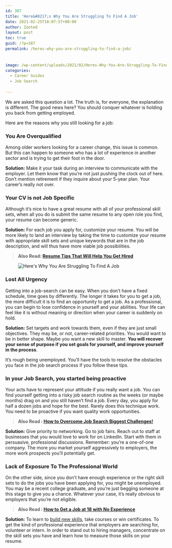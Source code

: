 ```yaml
---
id: 387
title: 'Here&#8217;s Why You Are Struggling To Find A Job'
date: 2021-02-25T18:07:57+00:00
author: Zooted
layout: post
toc: true
guid: /?p=387
permalink: /heres-why-you-are-struggling-to-find-a-job/


image: /wp-content/uploads/2021/02/Heres-Why-You-Are-Struggling-To-Find-A-Job-1.jpg
categories:
  - Career Guides
  - Job Search

---
```

We are asked this question a lot. The truth is, for everyone, the explanation is different. The good news here? You should conquer whatever is holding you back from getting employed.

Here are the reasons why you still looking for a job:

### **You Are Overqualified**

Among older workers looking for a career change, this issue is common. But this can happen to someone who has a lot of experience in another sector and is trying to get their foot in the door.

**Solution:** Make it your task during an interview to communicate with the employer. Let them know that you&#8217;re not just pushing the clock out of here. Don&#8217;t mention retirement if they inquire about your 5-year plan. Your career&#8217;s really not over.

### **Your CV is not Job Specific**

Although it&#8217;s nice to have a great resume with all of your professional skill sets, when all you do is submit the same resume to any open role you find, your resume can become generic.

**Solution:** For each job you apply for, customize your resume. You will be more likely to land an interview by taking the time to customize your resume with appropriate skill sets and unique keywords that are in the job description, and will thus have more viable job possibilities.

<blockquote class="wp-block-quote">
  <p>
    <strong>Also Read: <a href="/resume-tips-that-will-help-you-get-hired/">Resume Tips That Will Help You Get Hired</a></strong>
  </p>
</blockquote>


<figure class="wp-block-image size-large">

<img loading="lazy" width="768" height="512" src="/wp-content/uploads/2021/02/Heres-Why-You-Are-Struggling-To-Find-A-Job.jpg" alt="Here's Why You Are Struggling To Find A Job" class="wp-image-388" srcset="/wp-content/uploads/2021/02/Heres-Why-You-Are-Struggling-To-Find-A-Job.jpg 768w, /wp-content/uploads/2021/02/Heres-Why-You-Are-Struggling-To-Find-A-Job-300x200.jpg 300w" sizes="(max-width: 768px) 100vw, 768px" /> </figure> 

### **Lost All Urgency**

Getting into a job-search can be easy. When you don&#8217;t have a fixed schedule, time goes by differently. The longer it takes for you to get a job, the more difficult it is to find an opportunity to get a job. As a professional, you can begin to lose confidence in yourself and your abilities. Your life can feel like it is without meaning or direction when your career is suddenly on hold.

**Solution:** Set targets and work towards them, even if they are just small objectives. They may be, or not, career-related priorities. You would want to be in better shape. Maybe you want a new skill to master. **You will recover your sense of purpose if you set goals for yourself, and improve yourself in the process**.

It&#8217;s rough being unemployed. You&#8217;ll have the tools to resolve the obstacles you face in the job search process if you follow these tips.

### **In your Job Search, you started being proactive**

Your acts have to represent your attitude if you really want a job. You can find yourself getting into a risky job search routine as the weeks (or maybe months) drag on and you still haven&#8217;t find a job. Every day, you apply for half a dozen jobs and hope for the best. Rarely does this technique work. You need to be proactive if you want quality work opportunities.

<blockquote class="wp-block-quote">
  <p>
    <strong>Also Read : <a href="/how-to-overcome-job-search-biggest-challenges/">How to Overcome Job Search Biggest Challenges!</a></strong>
  </p>
</blockquote>

**Solution:** Give priority to networking. Go to job fairs. Reach out to staff at businesses that you would love to work for on LinkedIn. Start with them in persuasive, professional discussions. Remember: you&#8217;re a one-of-one company. The more you market yourself aggressively to employers, the more work prospects you&#8217;ll potentially get.

### **Lack of Exposure To The Professional World**

On the other side, since you don&#8217;t have enough experience or the right skill sets to do the jobs you have been applying for, you might be unemployed. You may be a recent college graduate, and you&#8217;re just begging someone at this stage to give you a chance. Whatever your case, it&#8217;s really obvious to employers that you&#8217;re not eligible.

<blockquote class="wp-block-quote">
  <p>
    <strong>Also Read : <a href="/how-to-get-a-job-at-18-with-no-experience/">How to Get a Job at 18 with No Experience</a></strong>
  </p>
</blockquote>

**Solution:** To learn to [build new skills](/tips-on-how-to-improve-your-soft-skills-at-work/), take courses or win certificates. To get the kind of professional experience that employers are searching for, volunteer or intern. In order to stand out to hiring managers, concentrate on the skill sets you have and learn how to measure those skills on your resume.
